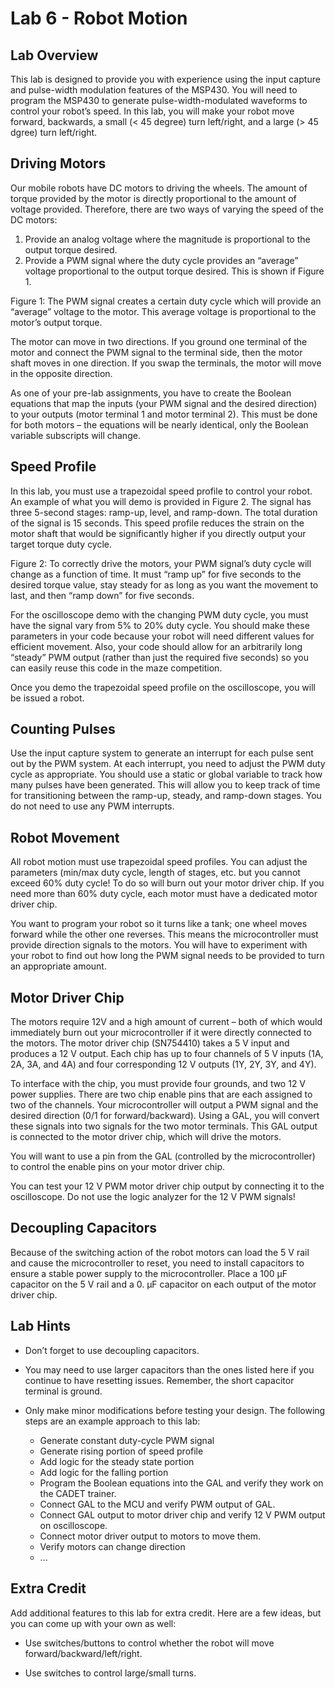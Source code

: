 # Lab 6 - Robot Motion

## Lab Overview

This lab is designed to provide you with experience using the input capture and pulse-width modulation features of the MSP430.  You will need to program the MSP430 to generate pulse-width-modulated waveforms to control your robot’s speed.  In this lab, you will make your robot move forward, backwards, a small (< 45 degree) turn left/right, and a large (> 45 dgree) turn left/right.

## Driving Motors

Our mobile robots have DC motors to driving the wheels.  The amount of torque provided by the motor is directly proportional to the amount of voltage provided.  Therefore, there are two ways of varying the speed of the DC motors:

1. Provide an analog voltage where the magnitude is proportional to the output torque desired.
2. Provide a PWM signal where the duty cycle provides an “average” voltage proportional to the output torque desired.  This is shown if Figure 1.

Figure 1: The PWM signal creates a certain duty cycle which will provide an “average” voltage to the motor.  This average voltage is proportional to the motor’s output torque.

The motor can move in two directions.  If you ground one terminal of the motor and connect the PWM signal to the terminal side, then the motor shaft moves in one direction.  If you swap the terminals, the motor will move in the opposite direction.

As one of your pre-lab assignments, you have to create the Boolean equations that map the inputs (your PWM signal and the desired direction) to your outputs (motor terminal 1 and motor terminal 2).  This must be done for both motors – the equations will be nearly identical, only the Boolean variable subscripts will change.

## Speed Profile

In this lab, you must use a trapezoidal speed profile to control your robot.  An example of what you will demo is provided in Figure 2.  The signal has three 5-second stages: ramp-up, level, and ramp-down.  The total duration of the signal is 15 seconds.  This speed profile reduces the strain on the motor shaft that would be significantly higher if you directly output your target torque duty cycle.

Figure 2: To correctly drive the motors, your PWM signal’s duty cycle will change as a function of time.  It must “ramp up” for five seconds to the desired torque value, stay steady for as long as you want the movement to last, and then “ramp down” for five seconds.

For the oscilloscope demo with the changing PWM duty cycle, you must have the signal vary from 5% to 20% duty cycle.  You should make these parameters in your code because your robot will need different values for efficient movement.  Also, your code should allow for an arbitrarily long “steady” PWM output (rather than just the required five seconds) so you can easily reuse this code in the maze competition.

Once you demo the trapezoidal speed profile on the oscilloscope, you will be issued a robot.

## Counting Pulses

Use the input capture system to generate an interrupt for each pulse sent out by the PWM system.  At each interrupt, you need to adjust the PWM duty cycle as appropriate.  You should use a static or global variable to track how many pulses have been generated.  This will allow you to keep track of time for transitioning between the ramp-up, steady, and ramp-down stages.  You do not need to use any PWM interrupts.

## Robot Movement

All robot motion must use trapezoidal speed profiles.  You can adjust the parameters (min/max duty cycle, length of stages, etc.   but you cannot exceed 60% duty cycle!  To do so will burn out your motor driver chip.  If you need more than 60% duty cycle, each motor must have a dedicated motor driver chip.

You want to program your robot so it turns like a tank; one wheel moves forward while the other one reverses.  This means the microcontroller must provide direction signals to the motors.  You will have to experiment with your robot to find out how long the PWM signal needs to be provided to turn an appropriate amount.

## Motor Driver Chip

The motors require 12V and a high amount of current – both of which would immediately burn out your microcontroller if it were directly connected to the motors.  The motor driver chip (SN754410) takes a 5 V input and produces a 12 V output.  Each chip has up to four channels of 5 V inputs (1A, 2A, 3A, and 4A) and four corresponding 12 V outputs (1Y, 2Y, 3Y, and 4Y).

To interface with the chip, you must provide four grounds, and two 12 V power supplies.  There are two chip enable pins that are each assigned to two of the channels.  Your microcontroller will output a PWM signal and the desired direction (0/1 for forward/backward).  Using a GAL, you will convert these signals into two signals for the two motor terminals.  This GAL output is connected to the motor driver chip, which will drive the motors.

You will want to use a pin from the GAL (controlled by the microcontroller) to control the enable pins on your motor driver chip.

You can test your 12 V PWM motor driver chip output by connecting it to the oscilloscope.  Do not use the logic analyzer for the 12 V PWM signals!

## Decoupling Capacitors

Because of the switching action of the robot motors can load the 5 V rail and cause the microcontroller to reset, you need to install capacitors to ensure a stable power supply to the microcontroller.  Place a 100 μF capacitor on the 5 V rail and a 0.  μF capacitor on each output of the motor driver chip.

## Lab Hints

- Don’t forget to use decoupling capacitors.
- You may need to use larger capacitors than the ones listed here if you continue to have resetting issues.  Remember, the short capacitor terminal is ground.

- Only make minor modifications before testing your design.  The following steps are an example approach to this lab:

    - Generate constant duty-cycle PWM signal
    - Generate rising portion of speed profile
    - Add logic for the steady state portion
    - Add logic for the falling portion
    - Program the Boolean equations into the GAL and verify they work on the CADET trainer.
    - Connect GAL to the MCU and verify PWM output of GAL.
    - Connect GAL output to motor driver chip and verify 12 V PWM output on oscilloscope.
    - Connect motor driver output to motors to move them.
    - Verify motors can change direction
    - ...

## Extra Credit

Add additional features to this lab for extra credit.  Here are a few ideas, but you can come up with your own as well:

- Use switches/buttons to control whether the robot will move forward/backward/left/right.

- Use switches to control large/small turns.


